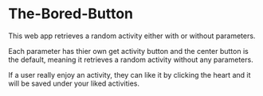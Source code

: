 # The-Bored-Button

This web app retrieves a random activity either with or without parameters.

Each parameter has thier own get activity button and the center button is the default, meaning it retrieves a random activity without any parameters. 

If a user really enjoy an activity, they can like it by clicking the heart and it will be saved under your liked activities.

